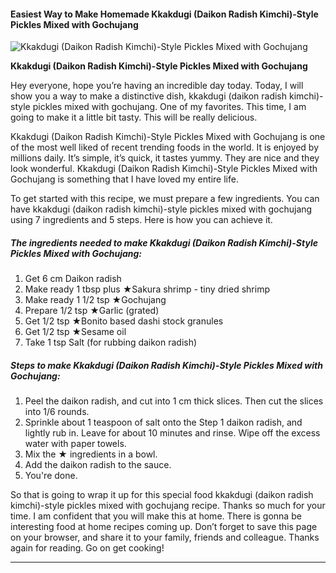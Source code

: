             

#### Easiest Way to Make Homemade Kkakdugi (Daikon Radish Kimchi)-Style Pickles Mixed with Gochujang

![Kkakdugi (Daikon Radish Kimchi)-Style Pickles Mixed with Gochujang](https://img-global.cpcdn.com/recipes/6183449388908544/751x532cq70/kkakdugi-daikon-radish-kimchi-style-pickles-mixed-with-gochujang-recipe-main-photo.jpg)

**Kkakdugi (Daikon Radish Kimchi)-Style Pickles Mixed with Gochujang**

Hey everyone, hope you’re having an incredible day today. Today, I will show you a way to make a distinctive dish, kkakdugi (daikon radish kimchi)-style pickles mixed with gochujang. One of my favorites. This time, I am going to make it a little bit tasty. This will be really delicious.

Kkakdugi (Daikon Radish Kimchi)-Style Pickles Mixed with Gochujang is one of the most well liked of recent trending foods in the world. It is enjoyed by millions daily. It’s simple, it’s quick, it tastes yummy. They are nice and they look wonderful. Kkakdugi (Daikon Radish Kimchi)-Style Pickles Mixed with Gochujang is something that I have loved my entire life.

To get started with this recipe, we must prepare a few ingredients. You can have kkakdugi (daikon radish kimchi)-style pickles mixed with gochujang using 7 ingredients and 5 steps. Here is how you can achieve it.

##### The ingredients needed to make Kkakdugi (Daikon Radish Kimchi)-Style Pickles Mixed with Gochujang:

1.  Get 6 cm Daikon radish
2.  Make ready 1 tbsp plus ★Sakura shrimp - tiny dried shrimp
3.  Make ready 1 1/2 tsp ★Gochujang
4.  Prepare 1/2 tsp ★Garlic (grated)
5.  Get 1/2 tsp ★Bonito based dashi stock granules
6.  Get 1/2 tsp ★Sesame oil
7.  Take 1 tsp Salt (for rubbing daikon radish)

##### Steps to make Kkakdugi (Daikon Radish Kimchi)-Style Pickles Mixed with Gochujang:

1.  Peel the daikon radish, and cut into 1 cm thick slices. Then cut the slices into 1/6 rounds.
2.  Sprinkle about 1 teaspoon of salt onto the Step 1 daikon radish, and lightly rub in. Leave for about 10 minutes and rinse. Wipe off the excess water with paper towels.
3.  Mix the ★ ingredients in a bowl.
4.  Add the daikon radish to the sauce.
5.  You're done.

So that is going to wrap it up for this special food kkakdugi (daikon radish kimchi)-style pickles mixed with gochujang recipe. Thanks so much for your time. I am confident that you will make this at home. There is gonna be interesting food at home recipes coming up. Don’t forget to save this page on your browser, and share it to your family, friends and colleague. Thanks again for reading. Go on get cooking!

* * *